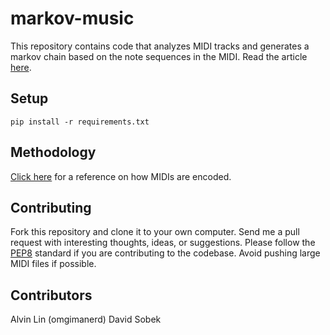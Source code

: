 # markov-music

This repository contains code that analyzes MIDI tracks and generates a markov
chain based on the note sequences in the MIDI.
Read the article [here](https://medium.com/@omgimanerd/generating-music-using-markov-chains-40c3f3f46405#.1wukhwbrt).

## Setup
```
pip install -r requirements.txt
```

## Methodology
[Click here](http://www.music-software-development.com/midi-tutorial.html)
for a reference on how MIDIs are encoded.

## Contributing
Fork this repository and clone it to your own computer. Send me a pull request
with interesting thoughts, ideas, or suggestions.
Please follow the [PEP8](http://pep8.org) standard if you are contributing
to the codebase. Avoid pushing large MIDI files if possible.

## Contributors
Alvin Lin (omgimanerd)
David Sobek